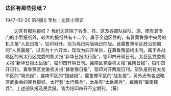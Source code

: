 ### 边区有那些报纸？

1947-02-20
第4版()
专栏：边区小常识

　　边区有那些报纸？
    我们边区除了各专、县、区及各部队纵队、旅、团有其专门的小型报纸外，较大的报纸共有十二个。属于全边区性的，有晋冀鲁豫中央局的机关报“人民日报”，铅印对开。现为隔日两版隔日四版。晋冀鲁豫军区政治部编的“人民画报”，过去为十六开本，现改为四开单张，在冀鲁豫前线出刊。属于各战略区的有太行区党委的机关报“新华日报太行版”，铅印四开隔日刊。太岳区党委机关报“新华日报太岳版”，铅印四开隔日刊。冀南区党委机关报“冀南日报”，铅印四开日刊，冀鲁豫区党委机关报“冀鲁豫日报”，铅印对开两版日刊。部队报则有太岳军区的“晓光报”，冀南军区的“团结报”，冀鲁豫军区的“战友报”。另外还有各战略区武委会的民兵报纸，太行有“太行民兵”，太岳有“太岳民兵”，冀南有“冀南民兵”。上述部队报及民兵报，皆为铅印四开不定期刊。（葵）
